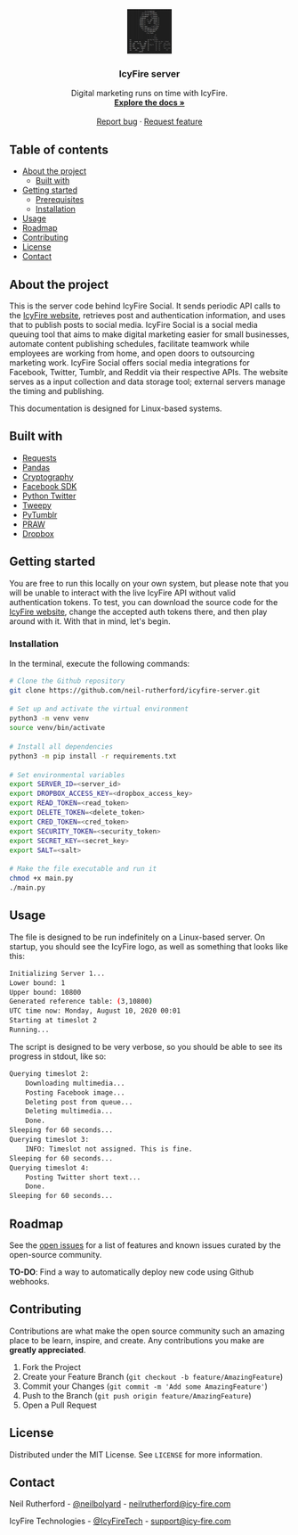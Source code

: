 <center><a href="https://www.icy-fire.com/">
    <img src="multimedia/logo.jpg" alt="IcyFire logo" width="80" height="80">
</a></center>

<center><h3>IcyFire server</h3></center>

<p align="center">
    Digital marketing runs on time with IcyFire.
    <br />
    <a href="https://github.com/neil-rutherford/icyfire-server"><strong>Explore the docs »</strong></a>
    <br />
    <br />
    <a href="https://github.com/neil-rutherford/icyfire-server/issues">Report bug</a>
        ·
    <a href="https://github.com/neil-rutherford/icyfire-server/issues">Request feature</a>
</p>

## Table of contents

* [About the project](#about-the-project)
  * [Built with](#built-with)
* [Getting started](#getting-started)
  * [Prerequisites](#prerequisites)
  * [Installation](#installation)
* [Usage](#usage)
* [Roadmap](#roadmap)
* [Contributing](#contributing)
* [License](#license)
* [Contact](#contact)

## About the project

This is the server code behind IcyFire Social. It sends periodic API calls to the [IcyFire website](https://github.com/neil-rutherford/icyfire-website), retrieves post and authentication information, and uses that to publish posts to social media. IcyFire Social is a social media queuing tool that aims to make digital marketing easier for small businesses, automate content publishing schedules, facilitate teamwork while employees are working from home, and open doors to outsourcing marketing work. IcyFire Social offers social media integrations for Facebook, Twitter, Tumblr, and Reddit via their respective APIs. The website serves as a input collection and data storage tool; external servers manage the timing and publishing.

This documentation is designed for Linux-based systems.

## Built with

* [Requests](https://requests.readthedocs.io/en/master/)
* [Pandas](https://pandas.pydata.org/)
* [Cryptography](https://cryptography.io/en/latest/)
* [Facebook SDK](https://facebook-sdk.readthedocs.io/en/latest/)
* [Python Twitter](https://github.com/bear/python-twitter)
* [Tweepy](https://www.tweepy.org/)
* [PyTumblr](https://github.com/tumblr/pytumblr)
* [PRAW](https://praw.readthedocs.io/en/latest/)
* [Dropbox](https://www.dropbox.com/developers/documentation/python#documentation)

## Getting started

You are free to run this locally on your own system, but please note that you will be unable to interact with the live IcyFire API without valid authentication tokens. To test, you can download the source code for the [IcyFire website](https://github.com/neil-rutherford/icyfire-website), change the accepted auth tokens there, and then play around with it. With that in mind, let's begin.

### Installation

In the terminal, execute the following commands:

```sh
# Clone the Github repository
git clone https://github.com/neil-rutherford/icyfire-server.git

# Set up and activate the virtual environment
python3 -m venv venv
source venv/bin/activate

# Install all dependencies
python3 -m pip install -r requirements.txt

# Set environmental variables
export SERVER_ID=<server_id>
export DROPBOX_ACCESS_KEY=<dropbox_access_key>
export READ_TOKEN=<read_token>
export DELETE_TOKEN=<delete_token>
export CRED_TOKEN=<cred_token>
export SECURITY_TOKEN=<security_token>
export SECRET_KEY=<secret_key>
export SALT=<salt>

# Make the file executable and run it
chmod +x main.py
./main.py
```

## Usage

The file is designed to be run indefinitely on a Linux-based server. On startup, you should see the IcyFire logo, as well as something that looks like this:

```sh
Initializing Server 1...
Lower bound: 1
Upper bound: 10800
Generated reference table: (3,10800)
UTC time now: Monday, August 10, 2020 00:01
Starting at timeslot 2
Running...
```

The script is designed to be very verbose, so you should be able to see its progress in stdout, like so:

```sh
Querying timeslot 2:
    Downloading multimedia...
    Posting Facebook image...
    Deleting post from queue...
    Deleting multimedia...
    Done.
Sleeping for 60 seconds...
Querying timeslot 3:
    INFO: Timeslot not assigned. This is fine.
Sleeping for 60 seconds...
Querying timeslot 4:
    Posting Twitter short text...
    Done.
Sleeping for 60 seconds...
```

## Roadmap

See the [open issues](https://github.com/neil-rutherford/icyfire-server/issues) for a list of features and known issues curated by the open-source community.

**TO-DO**: Find a way to automatically deploy new code using Github webhooks.

## Contributing

Contributions are what make the open source community such an amazing place to be learn, inspire, and create. Any contributions you make are **greatly appreciated**.

1. Fork the Project
2. Create your Feature Branch (`git checkout -b feature/AmazingFeature`)
3. Commit your Changes (`git commit -m 'Add some AmazingFeature'`)
4. Push to the Branch (`git push origin feature/AmazingFeature`)
5. Open a Pull Request

## License

Distributed under the MIT License. See `LICENSE` for more information.

## Contact

Neil Rutherford - [@neilbolyard](https://twitter.com/neilbolyard) - neilrutherford@icy-fire.com

IcyFire Technologies - [@IcyFireTech](https://twitter.com/IcyFireTech) - support@icy-fire.com